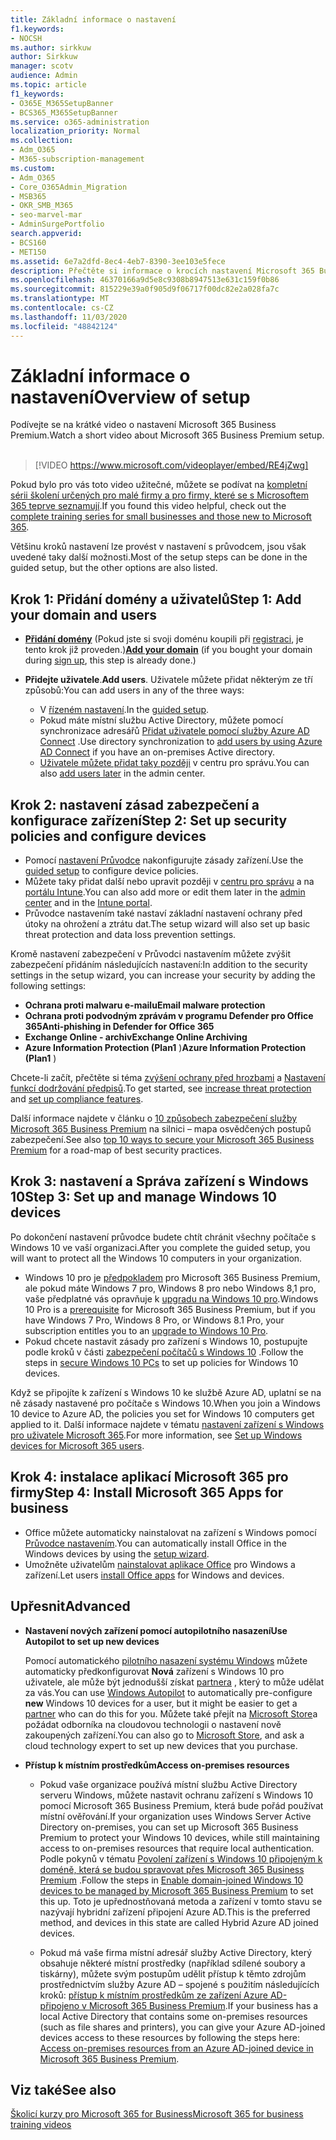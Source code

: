 ```yaml
---
title: Základní informace o nastavení
f1.keywords:
- NOCSH
ms.author: sirkkuw
author: Sirkkuw
manager: scotv
audience: Admin
ms.topic: article
f1_keywords:
- O365E_M365SetupBanner
- BCS365_M365SetupBanner
ms.service: o365-administration
localization_priority: Normal
ms.collection:
- Adm_O365
- M365-subscription-management
ms.custom:
- Adm_O365
- Core_O365Admin_Migration
- MSB365
- OKR_SMB_M365
- seo-marvel-mar
- AdminSurgePortfolio
search.appverid:
- BCS160
- MET150
ms.assetid: 6e7a2dfd-8ec4-4eb7-8390-3ee103e5fece
description: Přečtěte si informace o krocích nastavení Microsoft 365 Business Premium, o přihlašování, přidání domény a uživatelů, o nastavení zásad zabezpečení a dalších.
ms.openlocfilehash: 46370166a9d5e8c9308b8947513e631c159f0b86
ms.sourcegitcommit: 815229e39a0f905d9f06717f00dc82e2a028fa7c
ms.translationtype: MT
ms.contentlocale: cs-CZ
ms.lasthandoff: 11/03/2020
ms.locfileid: "48842124"
---
```

# <a name="overview-of-setup"></a><span data-ttu-id="e7b2d-103">Základní informace o nastavení</span><span class="sxs-lookup"><span data-stu-id="e7b2d-103">Overview of setup</span></span>

<span data-ttu-id="e7b2d-104">Podívejte se na krátké video o nastavení Microsoft 365 Business Premium.</span><span class="sxs-lookup"><span data-stu-id="e7b2d-104">Watch a short video about Microsoft 365 Business Premium setup.</span></span><br><br>

> [!VIDEO https://www.microsoft.com/videoplayer/embed/RE4jZwg] 

<span data-ttu-id="e7b2d-105">Pokud bylo pro vás toto video užitečné, můžete se podívat na [kompletní sérii školení určených pro malé firmy a pro firmy, které se s Microsoftem 365 teprve seznamují](https://support.microsoft.com/office/6ab4bbcd-79cf-4000-a0bd-d42ce4d12816).</span><span class="sxs-lookup"><span data-stu-id="e7b2d-105">If you found this video helpful, check out the [complete training series for small businesses and those new to Microsoft 365](https://support.microsoft.com/office/6ab4bbcd-79cf-4000-a0bd-d42ce4d12816).</span></span>

<span data-ttu-id="e7b2d-106">Většinu kroků nastavení lze provést v nastavení s průvodcem, jsou však uvedené taky další možnosti.</span><span class="sxs-lookup"><span data-stu-id="e7b2d-106">Most of the setup steps can be done in the guided setup, but the other options are also listed.</span></span>

## <a name="step-1-add-your-domain-and-users"></a><span data-ttu-id="e7b2d-107">Krok 1: Přidání domény a uživatelů</span><span class="sxs-lookup"><span data-stu-id="e7b2d-107">Step 1: Add your domain and users</span></span>

   - <span data-ttu-id="e7b2d-108">**[Přidání domény](set-up.md#add-your-domain-to-personalize-sign-in)** (Pokud jste si svoji doménu koupili při [registraci](sign-up.md), je tento krok již proveden.)</span><span class="sxs-lookup"><span data-stu-id="e7b2d-108">**[Add your domain](set-up.md#add-your-domain-to-personalize-sign-in)** (if you bought your domain during [sign up](sign-up.md), this step is already done.)</span></span>

   - <span data-ttu-id="e7b2d-109">**Přidejte uživatele**.</span><span class="sxs-lookup"><span data-stu-id="e7b2d-109">**Add users**.</span></span> <span data-ttu-id="e7b2d-110">Uživatele můžete přidat některým ze tří způsobů:</span><span class="sxs-lookup"><span data-stu-id="e7b2d-110">You can add users in any of the three ways:</span></span>
        - <span data-ttu-id="e7b2d-111">V [řízeném nastavení](set-up.md#add-users-in-the-wizard).</span><span class="sxs-lookup"><span data-stu-id="e7b2d-111">In the [guided setup](set-up.md#add-users-in-the-wizard).</span></span>
        - <span data-ttu-id="e7b2d-112">Pokud máte místní službu Active Directory, můžete pomocí synchronizace adresářů [Přidat uživatele pomocí služby Azure AD Connect](https://docs.microsoft.com/microsoft-365/enterprise/set-up-directory-synchronization) .</span><span class="sxs-lookup"><span data-stu-id="e7b2d-112">Use directory synchronization to [add users by using Azure AD Connect](https://docs.microsoft.com/microsoft-365/enterprise/set-up-directory-synchronization) if you have an on-premises Active directory.</span></span>
        - <span data-ttu-id="e7b2d-113">[Uživatele můžete přidat taky později](add-users-m365b.md) v centru pro správu.</span><span class="sxs-lookup"><span data-stu-id="e7b2d-113">You can also [add users later](add-users-m365b.md) in the admin center.</span></span>
## <a name="step-2-set-up-security-policies-and-configure-devices"></a><span data-ttu-id="e7b2d-114">Krok 2: nastavení zásad zabezpečení a konfigurace zařízení</span><span class="sxs-lookup"><span data-stu-id="e7b2d-114">Step 2: Set up security policies and configure devices</span></span> 

  - <span data-ttu-id="e7b2d-115">Pomocí [nastavení Průvodce](set-up.md#protect-your-organization) nakonfigurujte zásady zařízení.</span><span class="sxs-lookup"><span data-stu-id="e7b2d-115">Use the [guided setup](set-up.md#protect-your-organization) to configure device policies.</span></span> 
  - <span data-ttu-id="e7b2d-116">Můžete taky přidat další nebo upravit později v [centru pro správu](view-policies-and-devices.md) a na [portálu Intune](https://docs.microsoft.com/intune/tutorial-walkthrough-intune-portal).</span><span class="sxs-lookup"><span data-stu-id="e7b2d-116">You can also add more or edit them later in the [admin center](view-policies-and-devices.md) and in the [Intune portal](https://docs.microsoft.com/intune/tutorial-walkthrough-intune-portal).</span></span>
  - <span data-ttu-id="e7b2d-117">Průvodce nastavením také nastaví základní nastavení ochrany před útoky na ohrožení a ztrátu dat.</span><span class="sxs-lookup"><span data-stu-id="e7b2d-117">The setup wizard will also set up basic threat protection and data loss prevention settings.</span></span>
  
  <span data-ttu-id="e7b2d-118">Kromě nastavení zabezpečení v Průvodci nastavením můžete zvýšit zabezpečení přidáním následujících nastavení:</span><span class="sxs-lookup"><span data-stu-id="e7b2d-118">In addition to the security settings in the setup wizard, you can increase your security by adding the following settings:</span></span>

- <span data-ttu-id="e7b2d-119">**Ochrana proti malwaru e-mailu**</span><span class="sxs-lookup"><span data-stu-id="e7b2d-119">**Email malware protection**</span></span>
- <span data-ttu-id="e7b2d-120">**Ochrana proti podvodným zprávám v programu Defender pro Office 365**</span><span class="sxs-lookup"><span data-stu-id="e7b2d-120">**Anti-phishing in Defender for Office 365**</span></span>
- <span data-ttu-id="e7b2d-121">**Exchange Online - archiv**</span><span class="sxs-lookup"><span data-stu-id="e7b2d-121">**Exchange Online Archiving**</span></span>
- <span data-ttu-id="e7b2d-122">**Azure Information Protection (Plan1** )</span><span class="sxs-lookup"><span data-stu-id="e7b2d-122">**Azure Information Protection (Plan1** )</span></span>

<span data-ttu-id="e7b2d-123">Chcete-li začít, přečtěte si téma [zvýšení ochrany před hrozbami](increase-threat-protection.md) a [Nastavení funkcí dodržování předpisů](set-up-compliance.md).</span><span class="sxs-lookup"><span data-stu-id="e7b2d-123">To get started, see [increase threat protection](increase-threat-protection.md) and [set up compliance features](set-up-compliance.md).</span></span>

<span data-ttu-id="e7b2d-124">Další informace najdete v článku o [10 způsobech zabezpečení služby Microsoft 365 Business Premium](https://docs.microsoft.com/office365/admin/security-and-compliance/secure-your-business-data) na silnici – mapa osvědčených postupů zabezpečení.</span><span class="sxs-lookup"><span data-stu-id="e7b2d-124">See also [top 10 ways to secure your Microsoft 365 Business Premium](https://docs.microsoft.com/office365/admin/security-and-compliance/secure-your-business-data) for a road-map of best security practices.</span></span>

## <a name="step-3-set-up-and-manage-windows-10-devices"></a><span data-ttu-id="e7b2d-125">Krok 3: nastavení a Správa zařízení s Windows 10</span><span class="sxs-lookup"><span data-stu-id="e7b2d-125">Step 3: Set up and manage Windows 10 devices</span></span>

<span data-ttu-id="e7b2d-126">Po dokončení nastavení průvodce budete chtít chránit všechny počítače s Windows 10 ve vaší organizaci.</span><span class="sxs-lookup"><span data-stu-id="e7b2d-126">After you complete the guided setup, you will want to protect all the Windows 10 computers in your organization.</span></span>
  
- <span data-ttu-id="e7b2d-127">Windows 10 pro je [předpokladem](pre-requisites-for-data-protection.md) pro Microsoft 365 Business Premium, ale pokud máte Windows 7 pro, Windows 8 pro nebo Windows 8,1 pro, vaše předplatné vás opravňuje k [upgradu na Windows 10 pro](https://docs.microsoft.com/microsoft-365/business/upgrade-to-windows-pro-creators-update).</span><span class="sxs-lookup"><span data-stu-id="e7b2d-127">Windows 10 Pro is a [prerequisite](pre-requisites-for-data-protection.md) for Microsoft 365 Business Premium, but if you have Windows 7 Pro, Windows 8 Pro, or Windows 8.1 Pro, your subscription entitles you to an [upgrade to  Windows 10 Pro](https://docs.microsoft.com/microsoft-365/business/upgrade-to-windows-pro-creators-update).</span></span>
- <span data-ttu-id="e7b2d-128">Pokud chcete nastavit zásady pro zařízení s Windows 10, postupujte podle kroků v části [zabezpečení počítačů s Windows 10](secure-win-10-pcs.md) .</span><span class="sxs-lookup"><span data-stu-id="e7b2d-128">Follow the steps in [secure Windows 10 PCs](secure-win-10-pcs.md) to set up policies for Windows 10 devices.</span></span>

<span data-ttu-id="e7b2d-129">Když se připojíte k zařízení s Windows 10 ke službě Azure AD, uplatní se na ně zásady nastavené pro počítače s Windows 10.</span><span class="sxs-lookup"><span data-stu-id="e7b2d-129">When you join a Windows 10 device to Azure AD, the policies you set for Windows 10 computers get applied to it.</span></span> <span data-ttu-id="e7b2d-130">Další informace najdete v tématu [nastavení zařízení s Windows pro uživatele Microsoft 365](set-up-windows-devices.md).</span><span class="sxs-lookup"><span data-stu-id="e7b2d-130">For more information, see [Set up Windows devices for Microsoft 365 users](set-up-windows-devices.md).</span></span>

## <a name="step-4-install-microsoft-365-apps-for-business"></a><span data-ttu-id="e7b2d-131">Krok 4: instalace aplikací Microsoft 365 pro firmy</span><span class="sxs-lookup"><span data-stu-id="e7b2d-131">Step 4: Install Microsoft 365 Apps for business</span></span>
- <span data-ttu-id="e7b2d-132">Office můžete automaticky nainstalovat na zařízení s Windows pomocí [Průvodce nastavením](set-up.md#deploy-office-365-client-apps).</span><span class="sxs-lookup"><span data-stu-id="e7b2d-132">You can automatically install Office in the Windows devices by using the [setup wizard](set-up.md#deploy-office-365-client-apps).</span></span>
- <span data-ttu-id="e7b2d-133">Umožněte uživatelům [nainstalovat aplikace Office](https://docs.microsoft.com/office365/admin/setup/install-applications) pro Windows a zařízení.</span><span class="sxs-lookup"><span data-stu-id="e7b2d-133">Let users [install Office apps](https://docs.microsoft.com/office365/admin/setup/install-applications) for Windows and devices.</span></span>
     
## <a name="advanced"></a><span data-ttu-id="e7b2d-134">Upřesnit</span><span class="sxs-lookup"><span data-stu-id="e7b2d-134">Advanced</span></span>
- <span data-ttu-id="e7b2d-135">**Nastavení nových zařízení pomocí autopilotního nasazení**</span><span class="sxs-lookup"><span data-stu-id="e7b2d-135">**Use Autopilot to set up new devices**</span></span>
            
     <span data-ttu-id="e7b2d-136">Pomocí automatického [pilotního nasazení systému Windows](add-autopilot-devices-and-profile.md) můžete automaticky předkonfigurovat **Nová** zařízení s Windows 10 pro uživatele, ale může být jednodušší získat [partnera](https://www.microsoft.com/solution-providers/search) , který to může udělat za vás.</span><span class="sxs-lookup"><span data-stu-id="e7b2d-136">You can use [Windows Autopilot](add-autopilot-devices-and-profile.md) to automatically pre-configure **new** Windows 10 devices for a user, but it might be easier to get a [partner](https://www.microsoft.com/solution-providers/search) who can do this for you.</span></span> <span data-ttu-id="e7b2d-137">Můžete také přejít na [Microsoft Store](https://go.microsoft.com/fwlink/?linkid=874598)a požádat odborníka na cloudovou technologii o nastavení nově zakoupených zařízení.</span><span class="sxs-lookup"><span data-stu-id="e7b2d-137">You can also go to [Microsoft Store](https://go.microsoft.com/fwlink/?linkid=874598), and ask a cloud technology expert to set up new devices that you purchase.</span></span>

- <span data-ttu-id="e7b2d-138">**Přístup k místním prostředkům**</span><span class="sxs-lookup"><span data-stu-id="e7b2d-138">**Access on-premises resources**</span></span>

     - <span data-ttu-id="e7b2d-139">Pokud vaše organizace používá místní službu Active Directory serveru Windows, můžete nastavit ochranu zařízení s Windows 10 pomocí Microsoft 365 Business Premium, která bude pořád používat místní ověřování.</span><span class="sxs-lookup"><span data-stu-id="e7b2d-139">If your organization uses Windows Server Active Directory on-premises, you can set up Microsoft 365 Business Premium to protect your Windows 10 devices, while still maintaining access to on-premises resources that require local authentication.</span></span> <span data-ttu-id="e7b2d-140">Podle pokynů v tématu [Povolení zařízení s Windows 10 připojeným k doméně, která se budou spravovat přes Microsoft 365 Business Premium](manage-windows-devices.md) .</span><span class="sxs-lookup"><span data-stu-id="e7b2d-140">Follow the steps in [Enable domain-joined Windows 10 devices to be managed by Microsoft 365 Business Premium](manage-windows-devices.md) to set this up.</span></span> <span data-ttu-id="e7b2d-141">Toto je upřednostňovaná metoda a zařízení v tomto stavu se nazývají hybridní zařízení připojení Azure AD.</span><span class="sxs-lookup"><span data-stu-id="e7b2d-141">This is the preferred method, and devices in this state are called Hybrid Azure AD joined devices.</span></span>

    - <span data-ttu-id="e7b2d-142">Pokud má vaše firma místní adresář služby Active Directory, který obsahuje některé místní prostředky (například sdílené soubory a tiskárny), můžete svým postupům udělit přístup k těmto zdrojům prostřednictvím služby Azure AD – spojené s použitím následujících kroků: [přístup k místním prostředkům ze zařízení Azure AD-připojeno v Microsoft 365 Business Premium](access-resources.md).</span><span class="sxs-lookup"><span data-stu-id="e7b2d-142">If your business has a local Active Directory that contains some on-premises resources (such as file shares and printers), you can give your Azure AD-joined devices access to these resources by following the steps here: [Access on-premises resources from an Azure AD-joined device in Microsoft 365 Business Premium](access-resources.md).</span></span>

## <a name="see-also"></a><span data-ttu-id="e7b2d-143">Viz také</span><span class="sxs-lookup"><span data-stu-id="e7b2d-143">See also</span></span>

[<span data-ttu-id="e7b2d-144">Školicí kurzy pro Microsoft 365 for Business</span><span class="sxs-lookup"><span data-stu-id="e7b2d-144">Microsoft 365 for business training videos</span></span>](https://support.microsoft.com/office/6ab4bbcd-79cf-4000-a0bd-d42ce4d12816)

